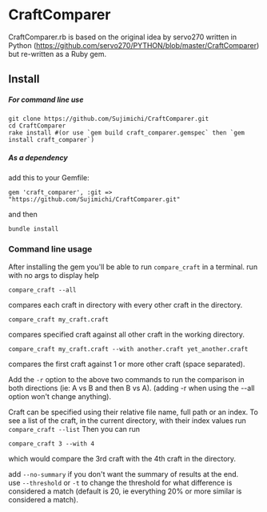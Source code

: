 # CraftComparer
CraftComparer.rb is based on the original idea by servo270 written in Python (https://github.com/servo270/PYTHON/blob/master/CraftComparer) but re-written as a Ruby gem.

## Install
##### For command line use
    git clone https://github.com/Sujimichi/CraftComparer.git
    cd CraftComparer
    rake install #(or use `gem build craft_comparer.gemspec` then `gem install craft_comparer`)

##### As a dependency
add this to your Gemfile:

    gem 'craft_comparer', :git => "https://github.com/Sujimichi/CraftComparer.git"
and then 
    
    bundle install
    
    
### Command line usage
After installing the gem you'll be able to run `compare_craft` in a terminal.  run with no args to display help

    compare_craft --all
compares each craft in directory with every other craft in the directory.  

    compare_craft my_craft.craft
compares specified craft against all other craft in the working directory.

    compare_craft my_craft.craft --with another.craft yet_another.craft
compares the first craft against 1 or more other craft (space separated).

Add the `-r` option to the above two commands to run the comparison in both directions (ie: A vs B and then B vs A).
(adding -r when using the --all option won't change anything).

Craft can be specified using their relative file name, full path or an index.  To see a list of the craft, in the current directory, with their index values run `compare_craft --list`
Then you can run 

    compare_craft 3 --with 4
which would compare the 3rd craft with the 4th craft in the directory.

add `--no-summary` if you don't want the summary of results at the end.  
use `--threshold` or `-t` to change the threshold for what difference is considered a match (default is 20, ie everything 20% or more similar is considered a match).
